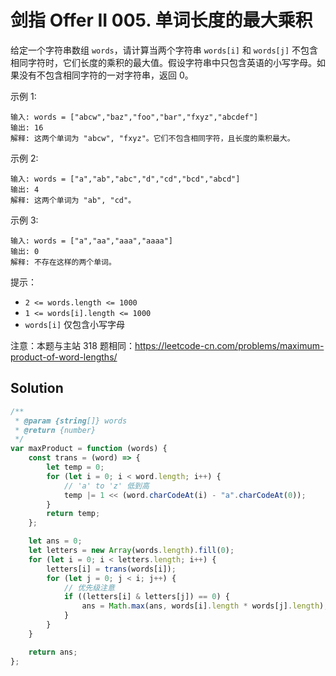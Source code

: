 # 剑指 Offer II 005. 单词长度的最大乘积

给定一个字符串数组 `words`，请计算当两个字符串 `words[i]` 和 `words[j]` 不包含相同字符时，它们长度的乘积的最大值。假设字符串中只包含英语的小写字母。如果没有不包含相同字符的一对字符串，返回 0。

示例 1:

```
输入: words = ["abcw","baz","foo","bar","fxyz","abcdef"]
输出: 16
解释: 这两个单词为 "abcw", "fxyz"。它们不包含相同字符，且长度的乘积最大。
```

示例 2:

```
输入: words = ["a","ab","abc","d","cd","bcd","abcd"]
输出: 4
解释: 这两个单词为 "ab", "cd"。
```

示例 3:

```
输入: words = ["a","aa","aaa","aaaa"]
输出: 0
解释: 不存在这样的两个单词。
```

提示：

-   `2 <= words.length <= 1000`
-   `1 <= words[i].length <= 1000`
-   `words[i]` 仅包含小写字母

注意：本题与主站 318 题相同：https://leetcode-cn.com/problems/maximum-product-of-word-lengths/

## Solution

```js
/**
 * @param {string[]} words
 * @return {number}
 */
var maxProduct = function (words) {
    const trans = (word) => {
        let temp = 0;
        for (let i = 0; i < word.length; i++) {
            // 'a' to 'z' 低到高
            temp |= 1 << (word.charCodeAt(i) - "a".charCodeAt(0));
        }
        return temp;
    };

    let ans = 0;
    let letters = new Array(words.length).fill(0);
    for (let i = 0; i < letters.length; i++) {
        letters[i] = trans(words[i]);
        for (let j = 0; j < i; j++) {
            // 优先级注意
            if ((letters[i] & letters[j]) == 0) {
                ans = Math.max(ans, words[i].length * words[j].length);
            }
        }
    }

    return ans;
};
```
